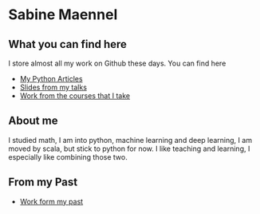# Sabine Maennel

## What you can find here
I store almost all my work on Github these days. You can find here
- [My Python Articles](python-articles)
- [Slides from my talks](slides.md)
- [Work from the courses that I take](coursework.md)

## About me
I studied math, I am into python, machine learning and deep learning, I am moved by scala, but stick to python for now. I like teaching and learning, I especially like combining those two.

## From my Past
- [Work form my past](past_work.md)
